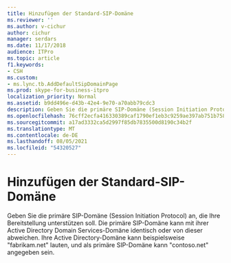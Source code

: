 ```yaml
---
title: Hinzufügen der Standard-SIP-Domäne
ms.reviewer: ''
ms.author: v-cichur
author: cichur
manager: serdars
ms.date: 11/17/2018
audience: ITPro
ms.topic: article
f1.keywords:
- CSH
ms.custom:
- ms.lync.tb.AddDefaultSipDomainPage
ms.prod: skype-for-business-itpro
localization_priority: Normal
ms.assetid: b9dd496e-d43b-42e4-9e70-a70abb79cdc3
description: Geben Sie die primäre SIP-Domäne (Session Initiation Protocol) an, die Ihre Bereitstellung unterstützen soll. Die primäre SIP-Domäne kann mit ihrer Active Directory Domain Services-Domäne identisch oder von dieser abweichen. Ihre Active Directory-Domäne kann beispielsweise "fabrikam.net" lauten, und als primäre SIP-Domäne kann "contoso.net" angegeben sein.
ms.openlocfilehash: 76cff2ecfa416330389caf1790ef1eb3c9259ae397ab751b758979a69d9b696a
ms.sourcegitcommit: a17ad3332ca5d2997f85db7835500d8190c34b2f
ms.translationtype: MT
ms.contentlocale: de-DE
ms.lasthandoff: 08/05/2021
ms.locfileid: "54320527"
---
```

# <a name="add-default-sip-domain"></a>Hinzufügen der Standard-SIP-Domäne
 
Geben Sie die primäre SIP-Domäne (Session Initiation Protocol) an, die Ihre Bereitstellung unterstützen soll. Die primäre SIP-Domäne kann mit ihrer Active Directory Domain Services-Domäne identisch oder von dieser abweichen. Ihre Active Directory-Domäne kann beispielsweise "fabrikam.net" lauten, und als primäre SIP-Domäne kann "contoso.net" angegeben sein.
  

